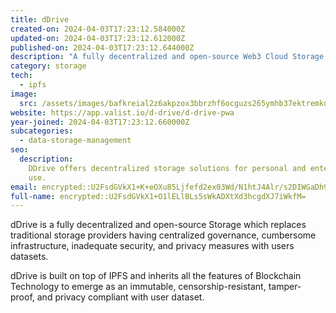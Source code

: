 ```yaml
---
title: dDrive
created-on: 2024-04-03T17:23:12.584000Z
updated-on: 2024-04-03T17:23:12.612000Z
published-on: 2024-04-03T17:23:12.644000Z
description: "A fully decentralized and open-source Web3 Cloud Storage solution."
category: storage
tech:
  - ipfs
image:
  src: /assets/images/bafkreial2z6akpzox3bbrzhf6ocguzs265ymhb37ektremkdigdexo25vu.png
website: https://app.valist.io/d-drive/d-drive-pwa
year-joined: 2024-04-03T17:23:12.660000Z
subcategories:
  - data-storage-management
seo:
  description:
    DDrive offers decentralized storage solutions for personal and enterprise
    use.
email: encrypted::U2FsdGVkX1+K+eOXu85Ljfefd2ex03Wd/N1htJ4Alr/s2DIWGaDh9dBFa2J610id
full-name: encrypted::U2FsdGVkX1+O1lELlBLs5sWkADXtXd3hcgdXJ7iWkfM=
---
```


dDrive is a fully decentralized and open-source Storage which replaces traditional storage providers having centralized governance, cumbersome infrastructure, inadequate security, and privacy measures with users datasets.

dDrive is built on top of IPFS and inherits all the features of Blockchain Technology to emerge as an immutable, censorship-resistant, tamper-proof, and privacy compliant with user dataset.
